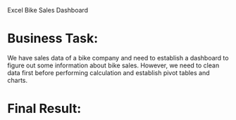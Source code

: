 Excel Bike Sales Dashboard
# Business Task:
We have sales data of a bike company and need to establish a dashboard to figure out some information about bike sales. However, we need to clean data first before performing calculation and establish pivot tables and charts.

# Final Result:
